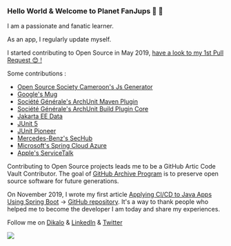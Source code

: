 ### Hello World & Welcome to Planet FanJups 🚀 👋

<!--
**FanJups/FanJups** is a ✨ _special_ ✨ repository because its `README.md` (this file) appears on your GitHub profile.

Here are some ideas to get you started:

- 🔭 I’m currently working on ...
- 🌱 I’m currently learning ...
- 👯 I’m looking to collaborate on ...
- 🤔 I’m looking for help with ...
- 💬 Ask me about ...
- 📫 How to reach me: ...
- 😄 Pronouns: ...
- ⚡ Fun fact: ...
-->

I am a passionate and fanatic learner.

As an app, I regularly update myself.

I started contributing to Open Source in May 2019, [have a look to my 1st Pull Request 😊 !](https://github.com/societe-generale/arch-unit-maven-plugin/pull/5)

Some contributions :

- [Open Source Society Cameroon's Js Generator](https://github.com/osscameroon/js-generator/commits?author=FanJups)
- [Google's Mug](https://github.com/google/mug/commits?author=FanJups)
- [Société Générale's ArchUnit Maven Plugin](https://github.com/societe-generale/arch-unit-maven-plugin/commits?author=FanJups)
- [Société Générale's ArchUnit Build Plugin Core](https://github.com/societe-generale/arch-unit-build-plugin-core/commits?author=FanJups)
- [Jakarta EE Data](https://github.com/jakartaee/data/pull/213)
- [JUnit 5](https://github.com/junit-team/junit5/issues/3569)
- [JUnit Pioneer](https://github.com/junit-pioneer/junit-pioneer/pull/819)
- [Mercedes-Benz's SecHub](https://github.com/mercedes-benz/sechub/commits?author=FanJups)
- [Microsoft's Spring Cloud Azure](https://github.com/microsoft/spring-cloud-azure/commits?author=FanJups)
- [Apple's ServiceTalk](https://github.com/apple/servicetalk/commits?author=FanJups)


Contributing to Open Source projects leads me to be a GitHub Artic Code Vault Contributor. The goal of [GitHub Archive Program](https://archiveprogram.github.com/) is to preserve open source software for future generations.

On November 2019, I wrote my first article [Applying CI/CD to Java Apps Using Spring Boot](https://dzone.com/articles/applying-cicd-to-java-apps-using-spring-boot) -> [GitHub repository](https://github.com/FanJups/cicd-applied-to-spring-boot-java-app). It's a way to thank people who helped me to become the developer I am today and share my experiences.


Follow me on [Dikalo](https://www.dklo.co/profile/fanjups) & [LinkedIn](https://www.linkedin.com/in/fanon-jupkwo/) & [Twitter](https://twitter.com/fanjups)

![](https://hit.yhype.me/github/profile?user_id=25267726)
